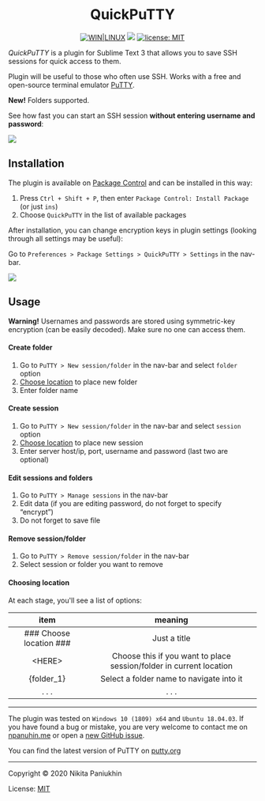 <h1 align="center">QuickPuTTY</h1>

<div class="badges" align="center">
	<a href="https://packagecontrol.io/packages/QuickPuTTY"><img src="https://img.shields.io/badge/WIN-LINUX-f08989?labelColor=99c1f0&style=flat-square&cacheSeconds=260000" alt="WIN|LINUX"></a>
	<a href="https://packagecontrol.io/packages/QuickPuTTY" target="_blank" title="Package Control: QuickPuTTY"><img src="https://img.shields.io/packagecontrol/dt/QuickPuTTY?color=success&style=flat-square&cacheSeconds=1000"></a>
	<a href="http://npanuhin.me/license.html" target="_blank" title="license: MIT"><img alt="license: MIT" src="https://img.shields.io/badge/license-MIT-blue.svg?color=informational&style=flat-square&cacheSeconds=260000"></a>
	<br>
</div>

*QuickPuTTY* is a plugin for Sublime Text 3 that allows you to save SSH sessions for quick access to them.

Plugin will be useful to those who often use SSH.
Works with a free and open-source terminal emulator [PuTTY](https://putty.org "Visit putty.org").

**New!** Folders supported.

See how fast you can start an SSH session **without entering username and password**:

![](./messages/usage.gif)

<h2>Installation</h2>

The plugin is available on [Package Control](https://packagecontrol.io/packages/QuickPuTTY "Visit QuickPuTTY page on packagecontrol.io") and can be installed in this way:

1.  Press `Ctrl + Shift + P`, then enter `Package Control: Install Package` (or just `ins`)
2.  Choose `QuickPuTTY` in the list of available packages

After installation, you can change encryption keys in plugin settings (looking through all settings may be useful):

Go to `Preferences > Package Settings > QuickPuTTY > Settings` in the nav-bar.

![](./messages/installation.gif)

## Usage

**Warning!** Usernames and passwords are stored using symmetric-key encryption (can be easily decoded). Make sure no one can access them.

#### Create folder

1.  Go to `PuTTY > New session/folder` in the nav-bar and select `folder` option
2.  [Choose location](#choosing-location) to place new folder
3.  Enter folder name

#### Create session

1.  Go to `PuTTY > New session/folder` in the nav-bar and select `session` option
2.  [Choose location](#choosing-location) to place new session
3.  Enter server host/ip, port, username and password (last two are optional)

#### Edit sessions and folders

1.  Go to `PuTTY > Manage sessions` in the nav-bar
2.  Edit data (if you are editing password, do not forget to specify “encrypt”)
3.  Do not forget to save file

#### Remove session/folder

1.  Go to `PuTTY > Remove session/folder` in the nav-bar
2.  Select session or folder you want to remove

#### Choosing location

At each stage, you'll see a list of options:

|           item          |                            meaning                                  |
|:-----------------------:|:-------------------------------------------------------------------:|
| ### Choose location ### |                          Just a title                               |
|         \<HERE\>        | Choose this if you want to place session/folder in current location |
|        {folder_1}       |            Select a folder name to navigate into it                 |
|          . . .          |                             . . .                                   |


-------------------------------------------

The plugin was tested on `Windows 10 (1809) x64` and `Ubuntu 18.04.03`.
If you have found a bug or mistake, you are very welcome to contact me on [npanuhin.me](https://npanuhin.me "Visit npanuhin.me") or open a [new GitHub issue](https://github.com/Nikita-Panyuhin/QuickPuTTY/issues/new "Open QuickPuTTY GitHub Issues").

You can find the latest version of PuTTY on [putty.org](https://putty.org "Visit putty.org")

-------------------------------------------

Copyright &copy; 2020 Nikita Paniukhin

License: [MIT](http://npanuhin.me/license.html "Visit npanuhin.me/license")